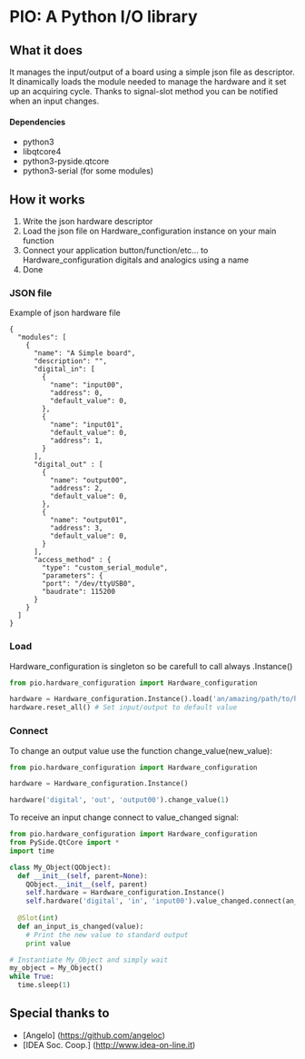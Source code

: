 # PIO: A Python I/O library #

## What it does ##
It manages the input/output of a board using a simple json file as descriptor.
It dinamically loads the module needed to manage the hardware and it set up an acquiring cycle.
Thanks to signal-slot method you can be notified when an input changes.

#### Dependencies ####
* python3
* libqtcore4
* python3-pyside.qtcore
* python3-serial (for some modules)

## How it works ##

1. Write the json hardware descriptor
2. Load the json file on Hardware_configuration instance on your main function
3. Connect your application button/function/etc... to Hardware_configuration digitals and analogics using a name
4. Done

### JSON file ###

Example of json hardware file

```
{
  "modules": [
    {
      "name": "A Simple board",
      "description": "",
      "digital_in": [
        {
          "name": "input00",
          "address": 0,
          "default_value": 0,
        },
        {
          "name": "input01",
          "default_value": 0,
          "address": 1,
        }
      ],
      "digital_out" : [
        {
          "name": "output00",
          "address": 2,
          "default_value": 0,
        },
        {
          "name": "output01",
          "address": 3,
          "default_value": 0,
        }
      ],
      "access_method" : {
        "type": "custom_serial_module",
        "parameters": {
        "port": "/dev/ttyUSB0",
        "baudrate": 115200
      }
    }
  ]
}
```

### Load ###

Hardware_configuration is singleton so be carefull to call always .Instance()

```python
from pio.hardware_configuration import Hardware_configuration

hardware = Hardware_configuration.Instance().load('an/amazing/path/to/hardware.json')
hardware.reset_all() # Set input/output to default value
```

### Connect ###

To change an output value use the function change_value(new_value):

```python
from pio.hardware_configuration import Hardware_configuration

hardware = Hardware_configuration.Instance()

hardware('digital', 'out', 'output00').change_value(1)
```

To receive an input change connect to value_changed signal:

```python
from pio.hardware_configuration import Hardware_configuration
from PySide.QtCore import *
import time

class My_Object(QObject):
  def __init__(self, parent=None):
    QObject.__init__(self, parent)
    self.hardware = Hardware_configuration.Instance()
    self.hardware('digital', 'in', 'input00').value_changed.connect(an_input_is_changed)
    
  @Slot(int)
  def an_input_is_changed(value):
    # Print the new value to standard output
    print value

# Instantiate My_Object and simply wait
my_object = My_Object()
while True:
  time.sleep(1)
```

## Special thanks to ##
* [Angelo] (https://github.com/angeloc)
* [IDEA Soc. Coop.] (http://www.idea-on-line.it)
